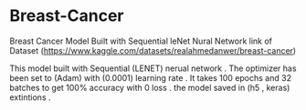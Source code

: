 # Breast-Cancer
Breast Cancer Model Built with Sequential leNet Nural Network
link of Dataset (https://www.kaggle.com/datasets/realahmedanwer/breast-cancer)

This model built with Sequential (LENET) nerual network .
The optimizer has been set to (Adam) with (0.0001) learning rate . 
It takes 100 epochs and 32 batches to get 100% accuracy with 0 loss .
the model saved in (h5 , keras) extintions . 
